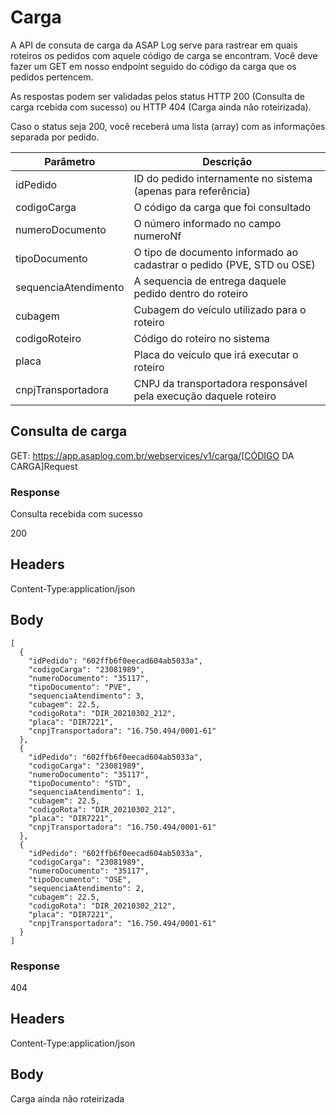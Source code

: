 # Carga

A API de consuta de carga da ASAP Log serve para rastrear em quais roteiros os pedidos com aquele código de carga se encontram. Você deve fazer um GET em nosso endpoint seguido do código da carga que os pedidos pertencem.

As respostas podem ser validadas pelos status HTTP 200 (Consulta de carga rcebida com sucesso) ou HTTP 404 (Carga ainda não roteirizada).

Caso o status seja 200, você receberá uma lista (array) com as informações separada por pedido.

| Parâmetro            | Descrição                                                             |
|----------------------|-----------------------------------------------------------------------|
| idPedido             | ID do pedido internamente no sistema (apenas para referência)         |
| codigoCarga          | O código da carga que foi consultado                                  |
| numeroDocumento      | O número informado no campo numeroNf                                  |
| tipoDocumento        | O tipo de documento informado ao cadastrar o pedido (PVE, STD ou OSE) |
| sequenciaAtendimento | A sequencia de entrega daquele pedido dentro do roteiro               |
| cubagem              | Cubagem do veículo utilizado para o roteiro                           |
| codigoRoteiro        | Código do roteiro no sistema                                          |
| placa                | Placa do veículo que irá executar o roteiro                           |
| cnpjTransportadora   | CNPJ da transportadora responsável pela execução daquele roteiro      |

## Consulta de carga

GET: https://app.asaplog.com.br/webservices/v1/carga/[CÓDIGO DA CARGA]Request

### Response

Consulta recebida com sucesso

200

## Headers

Content-Type:application/json

## Body
```
[
  {
    "idPedido": "602ffb6f0eecad604ab5033a",
    "codigoCarga": "23081989",
    "numeroDocumento": "35117",
    "tipoDocumento": "PVE",
    "sequenciaAtendimento": 3,
    "cubagem": 22.5,
    "codigoRota": "DIR_20210302_212",
    "placa": "DIR7221",
    "cnpjTransportadora": "16.750.494/0001-61"
  },
  {
    "idPedido": "602ffb6f0eecad604ab5033a",
    "codigoCarga": "23081989",
    "numeroDocumento": "35117",
    "tipoDocumento": "STD",
    "sequenciaAtendimento": 1,
    "cubagem": 22.5,
    "codigoRota": "DIR_20210302_212",
    "placa": "DIR7221",
    "cnpjTransportadora": "16.750.494/0001-61"
  },
  {
    "idPedido": "602ffb6f0eecad604ab5033a",
    "codigoCarga": "23081989",
    "numeroDocumento": "35117",
    "tipoDocumento": "OSE",
    "sequenciaAtendimento": 2,
    "cubagem": 22.5,
    "codigoRota": "DIR_20210302_212",
    "placa": "DIR7221",
    "cnpjTransportadora": "16.750.494/0001-61"
  }
]
```

### Response

404

## Headers

Content-Type:application/json

## Body

Carga ainda não roteirizada